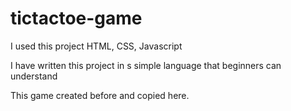 # tictactoe-game

I used this project HTML, CSS, Javascript

I have written this project in s simple language that beginners can understand

This game created before and copied here.
